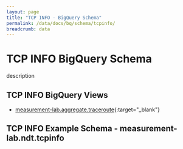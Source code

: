 ```yaml
---
layout: page
title: "TCP INFO - BigQuery Schema"
permalink: /data/docs/bq/schema/tcpinfo/
breadcrumb: data
---
```


# TCP INFO BigQuery Schema

description

## TCP INFO BigQuery Views

* [measurement-lab.aggregate.traceroute](https://console.cloud.google.com/bigquery?project=measurement-lab&p=measurement-lab&d=aggregate&t=traceroute&page=table){:target="_blank"}

## TCP INFO Example Schema - measurement-lab.ndt.tcpinfo

<div class="table-responsive" markdown="1">

</div>
